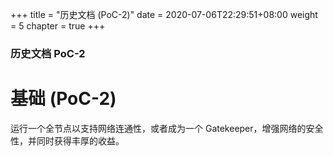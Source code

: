 +++
title = "历史文档 (PoC-2)"
date = 2020-07-06T22:29:51+08:00
weight = 5
chapter = true
+++

### 历史文档 PoC-2

# 基础 (PoC-2)

运行一个全节点以支持网络连通性，或者成为一个 Gatekeeper，增强网络的安全性，并同时获得丰厚的收益。
